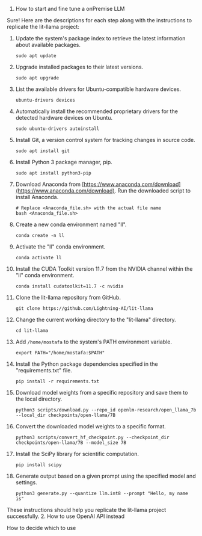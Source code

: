1. How to start and fine tune a onPremise LLM

Sure! Here are the descriptions for each step along with the instructions to replicate the lit-llama project:

1. Update the system's package index to retrieve the latest information about available packages.
   ```shell
   sudo apt update
   ```

2. Upgrade installed packages to their latest versions.
   ```shell
   sudo apt upgrade
   ```

3. List the available drivers for Ubuntu-compatible hardware devices.
   ```shell
   ubuntu-drivers devices
   ```

4. Automatically install the recommended proprietary drivers for the detected hardware devices on Ubuntu.
   ```shell
   sudo ubuntu-drivers autoinstall
   ```

5. Install Git, a version control system for tracking changes in source code.
   ```shell
   sudo apt install git
   ```

6. Install Python 3 package manager, pip.
   ```shell
   sudo apt install python3-pip
   ```

7. Download Anaconda from [https://www.anaconda.com/download](https://www.anaconda.com/download). Run the downloaded script to install Anaconda.
   ```shell
   # Replace <Anaconda_file.sh> with the actual file name
   bash <Anaconda_file.sh>
   ```

8. Create a new conda environment named "ll".
   ```shell
   conda create -n ll
   ```

9. Activate the "ll" conda environment.
   ```shell
   conda activate ll
   ```

10. Install the CUDA Toolkit version 11.7 from the NVIDIA channel within the "ll" conda environment.
    ```shell
    conda install cudatoolkit=11.7 -c nvidia
    ```

11. Clone the lit-llama repository from GitHub.
    ```shell
    git clone https://github.com/Lightning-AI/lit-llama
    ```

12. Change the current working directory to the "lit-llama" directory.
    ```shell
    cd lit-llama
    ```

13. Add `/home/mostafa` to the system's PATH environment variable.
    ```shell
    export PATH="/home/mostafa:$PATH"
    ```

14. Install the Python package dependencies specified in the "requirements.txt" file.
    ```shell
    pip install -r requirements.txt
    ```

15. Download model weights from a specific repository and save them to the local directory.
    ```shell
    python3 scripts/download.py --repo_id openlm-research/open_llama_7b --local_dir checkpoints/open-llama/7B
    ```

16. Convert the downloaded model weights to a specific format.
    ```shell
    python3 scripts/convert_hf_checkpoint.py --checkpoint_dir checkpoints/open-llama/7B --model_size 7B
    ```

17. Install the SciPy library for scientific computation.
    ```shell
    pip install scipy
    ```

18. Generate output based on a given prompt using the specified model and settings.
    ```shell
    python3 generate.py --quantize llm.int8 --prompt "Hello, my name is"
    ```

These instructions should help you replicate the lit-llama project successfully.
2. How to use OpenAI API instead

How to decide which to use